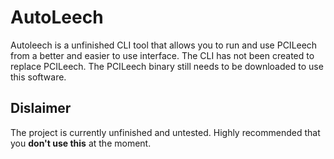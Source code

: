 # AutoLeech
Autoleech is a unfinished CLI tool that allows you to run and use PCILeech from a better and easier to use interface. The CLI has not been created to replace PCILeech. The PCILeech binary still needs to be downloaded to use this software.

## Dislaimer 
The project is currently unfinished and untested. Highly recommended that you **don't use this** at the moment.
